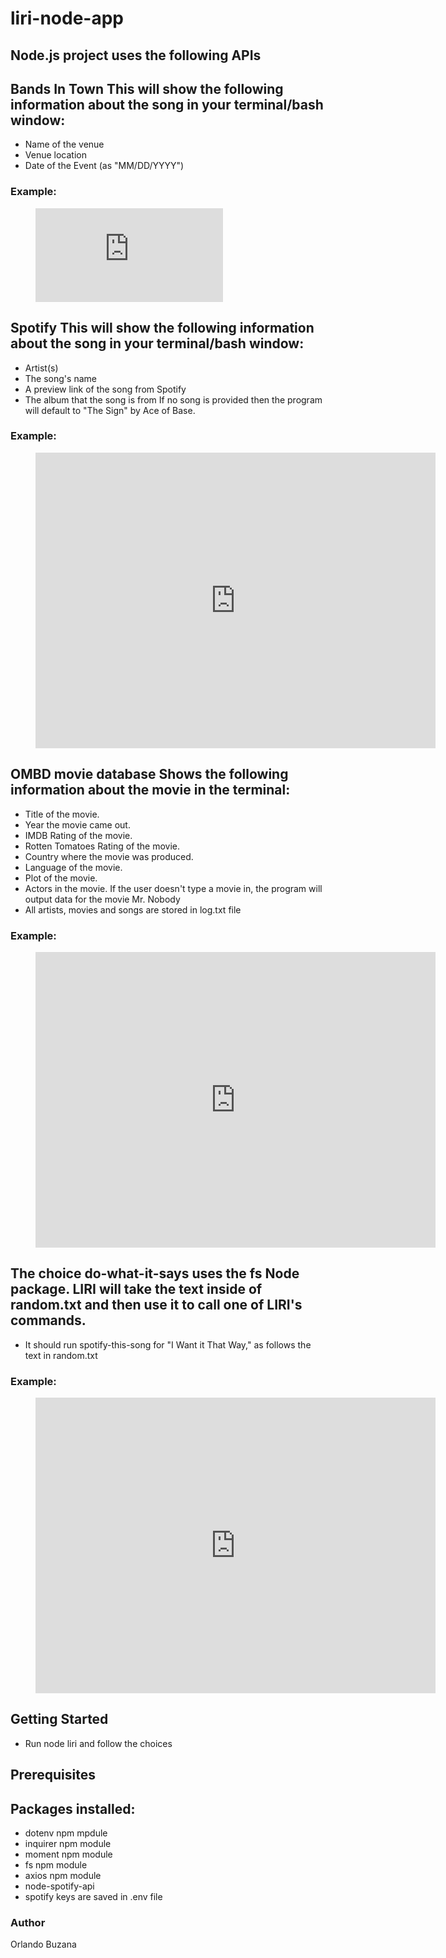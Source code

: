 # liri-node-app

## Node.js project uses the following APIs

## Bands In Town This will show the following information about the song in your terminal/bash window:

* Name of the venue
* Venue location
* Date of the Event (as "MM/DD/YYYY")
### Example:

<!-- blank line -->
<figure class="video_container">
  <iframe src="https://gfycat.com/ifr/PoliteImpossibleHyracotherium" frameborder="0" allowfullscreen="true"> </iframe>
</figure>
<!-- blank line -->

## Spotify This will show the following information about the song in your terminal/bash window:

* Artist(s)
* The song's name
* A preview link of the song from Spotify
* The album that the song is from If no song is provided then the program will default to "The Sign" by Ace of Base.

### Example:

<!-- blank line -->
<figure class="video_container">
  <iframe src='https://gfycat.com/ifr/TightValuableFlyingfox' frameborder='0' scrolling='no' allowfullscreen width='640' height='473'></iframe>
</figure>
<!-- blank line -->

## OMBD movie database Shows the following information about the movie in the terminal:

* Title of the movie.
* Year the movie came out.
* IMDB Rating of the movie.
* Rotten Tomatoes Rating of the movie.
* Country where the movie was produced.
* Language of the movie.
* Plot of the movie.
* Actors in the movie. If the user doesn't type a movie in, the program will output data for the movie Mr. Nobody
* All artists, movies and songs are stored in log.txt file

### Example:

<!-- blank line -->
<figure class="video_container">
  <iframe src='https://gfycat.com/ifr/IlliterateValuableGecko' frameborder='0' scrolling='no' allowfullscreen width='640' height='473'></iframe>
</figure>
<!-- blank line -->


## The choice do-what-it-says uses the fs Node package. LIRI will take the text inside of random.txt and then use it to call one of LIRI's commands.

* It should run spotify-this-song for "I Want it That Way," as follows the text in random.txt
### Example:

<!-- blank line -->
<figure class="video_container">
  <iframe src='https://gfycat.com/ifr/IdealisticRaggedKestrel' frameborder='0' scrolling='no' allowfullscreen width='640' height='473'></iframe>
</figure>
<!-- blank line -->

## Getting Started

* Run node liri and follow the choices

## Prerequisites

## Packages installed:

* dotenv npm mpdule
* inquirer npm module
* moment npm module
* fs npm module
* axios npm module
* node-spotify-api
* spotify keys are saved in .env file

### Author
Orlando Buzana
